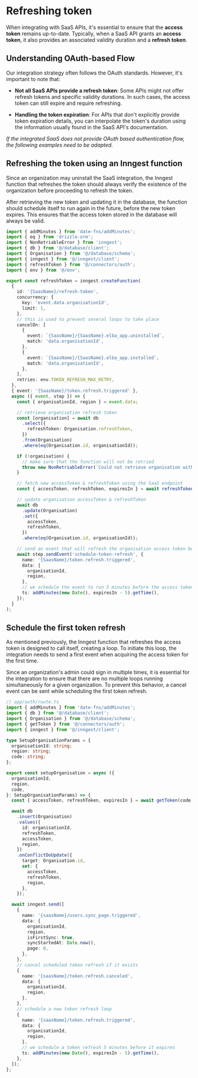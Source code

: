 # Refreshing token

When integrating with SaaS APIs, it's essential to ensure that the **access token** remains up-to-date. Typically, when a SaaS API grants an **access token**, it also provides an associated validity duration and a **refresh token**.

## Understanding OAuth-based Flow

Our integration strategy often follows the OAuth standards. However, it's important to note that:

- **Not all SaaS APIs provide a refresh token**: Some APIs might not offer refresh tokens and specific validity durations. In such cases, the access token can still expire and require refreshing.

- **Handling the token expiration**: For APIs that don't explicitly provide token expiration details, you can interpolate the token's duration using the information usually found in the SaaS API's documentation.

_If the integrated SaaS does not provide OAuth based authentication flow, the following examples need to be adapted._

## Refreshing the token using an Inngest function

Since an organization may uninstall the SaaS integration, the Inngest function that refreshes the token should always verify the existence of the organization before proceeding to refresh the token.

After retrieving the new token and updating it in the database, the function should schedule itself to run again in the future, before the new token expires. This ensures that the access token stored in the database will always be valid.

```ts
import { addMinutes } from 'date-fns/addMinutes';
import { eq } from 'drizzle-orm';
import { NonRetriableError } from 'inngest';
import { db } from '@/database/client';
import { Organisation } from '@/database/schema';
import { inngest } from '@/inngest/client';
import { refreshToken } from '@/connectors/auth';
import { env } from '@/env';

export const refreshToken = inngest.createFunction(
  {
    id: '{SaasName}/refresh-token',
    concurrency: {
      key: 'event.data.organisationId',
      limit: 1,
    },
    // this is used to prevent several loops to take place
    cancelOn: [
      {
        event: `{SaasName}/{SaasName}.elba_app.uninstalled`,
        match: 'data.organisationId',
      },
      {
        event: `{SaasName}/{SaasName}.elba_app.installed`,
        match: 'data.organisationId',
      },
    ],
    retries: env.TOKEN_REFRESH_MAX_RETRY,
  },
  { event: '{SaasName}/token.refresh.triggered' },
  async ({ event, step }) => {
    const { organisationId, region } = event.data;

    // retrieve organisation refresh token
    const [organisation] = await db
      .select({
        refreshToken: Organisation.refreshToken,
      })
      .from(Organisation)
      .where(eq(Organisation.id, organisationId));

    if (!organisation) {
      // make sure that the function will not be retried
      throw new NonRetriableError(`Could not retrieve organisation with id=${organisationId}`);
    }

    // fetch new accessToken & refreshToken using the SaaS endpoint
    const { accessToken, refreshToken, expiresIn } = await refreshToken(organisation.refreshToken);

    // update organisation accessToken & refreshToken
    await db
      .update(Organisation)
      .set({
        accessToken,
        refreshToken,
      })
      .where(eq(Organisation.id, organisationId));

    // send an event that will refresh the organisation access token before it expires
    await step.sendEvent('schedule-token-refresh', {
      name: '{SaasName}/token.refresh.triggered',
      data: {
        organisationId,
        region,
      },
      // we schedule the event to run 5 minutes before the access token expires
      ts: addMinutes(new Date(), expiresIn - 5).getTime(),
    });
  }
);
```

## Schedule the first token refresh

As mentioned previously, the Inngest function that refreshes the access token is designed to call itself, creating a loop. To initiate this loop, the integration needs to send a first event when acquiring the access token for the first time.

Since an organization's admin could sign in multiple times, it is essential for the integration to ensure that there are no multiple loops running simultaneously for a given organization. To prevent this behavior, a cancel event can be sent while scheduling the first token refresh.

```ts
// app/auth/route.ts
import { addMinutes } from 'date-fns/addMinutes';
import { db } from '@/database/client';
import { Organisation } from '@/database/schema';
import { getToken } from '@/connectors/auth';
import { inngest } from '@/inngest/client';

type SetupOrganisationParams = {
  organisationId: string;
  region: string;
  code: string;
};

export const setupOrganisation = async ({
  organisationId,
  region,
  code,
}: SetupOrganisationParams) => {
  const { accessToken, refreshToken, expiresIn } = await getToken(code);

  await db
    .insert(Organisation)
    .values({
      id: organisationId,
      refreshToken,
      accessToken,
      region,
    })
    .onConflictDoUpdate({
      target: Organisation.id,
      set: {
        accessToken,
        refreshToken,
        region,
      },
    });

  await inngest.send([
    {
      name: '{saasName}/users.sync_page.triggered',
      data: {
        organisationId,
        region,
        isFirstSync: true,
        syncStartedAt: Date.now(),
        page: 0,
      },
    },
    // cancel scheduled token refresh if it exists
    {
      name: '{saasName}/token.refresh.canceled',
      data: {
        organisationId,
        region,
      },
    },
    // schedule a new token refresh loop
    {
      name: '{saasName}/token.refresh.triggered',
      data: {
        organisationId,
        region,
      },
      // we schedule a token refresh 5 minutes before it expires
      ts: addMinutes(new Date(), expiresIn - 5).getTime(),
    },
  ]);
};
```
